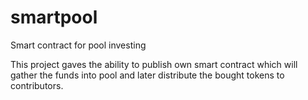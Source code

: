 # smartpool
Smart contract for pool investing

This project gaves the ability to publish own smart contract which will gather the funds into pool and later distribute the bought tokens to contributors.
